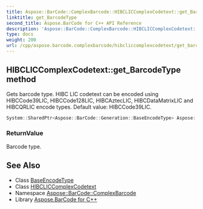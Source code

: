 ```yaml
---
title: Aspose::BarCode::ComplexBarcode::HIBCLICComplexCodetext::get_BarcodeType method
linktitle: get_BarcodeType
second_title: Aspose.BarCode for C++ API Reference
description: 'Aspose::BarCode::ComplexBarcode::HIBCLICComplexCodetext::get_BarcodeType method. Gets barcode type. HIBC LIC codetext can be encoded using HIBCCode39LIC, HIBCCode128LIC, HIBCAztecLIC, HIBCDataMatrixLIC and HIBCQRLIC encode types. Default value: HIBCCode39LIC in C++.'
type: docs
weight: 200
url: /cpp/aspose.barcode.complexbarcode/hibcliccomplexcodetext/get_barcodetype/
---
```

## HIBCLICComplexCodetext::get_BarcodeType method


Gets barcode type. HIBC LIC codetext can be encoded using HIBCCode39LIC, HIBCCode128LIC, HIBCAztecLIC, HIBCDataMatrixLIC and HIBCQRLIC encode types. Default value: HIBCCode39LIC.

```cpp
System::SharedPtr<Aspose::BarCode::Generation::BaseEncodeType> Aspose::BarCode::ComplexBarcode::HIBCLICComplexCodetext::get_BarcodeType()
```


### ReturnValue

Barcode type.

## See Also

* Class [BaseEncodeType](../../../aspose.barcode.generation/baseencodetype/)
* Class [HIBCLICComplexCodetext](../)
* Namespace [Aspose::BarCode::ComplexBarcode](../../)
* Library [Aspose.BarCode for C++](../../../)
